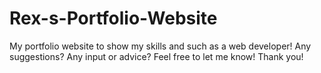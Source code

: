 # Rex-s-Portfolio-Website
My portfolio website to show my skills and such as a web developer! Any suggestions? Any input or advice? Feel free to let me know! Thank you!
